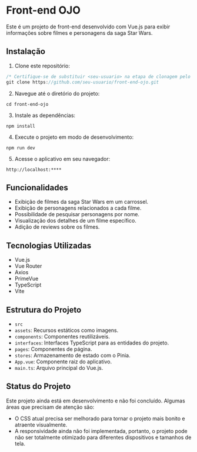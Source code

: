 # Front-end OJO

Este é um projeto de front-end desenvolvido com Vue.js para exibir informações sobre filmes e personagens da saga Star Wars.

## Instalação

1. Clone este repositório:
```javascript
/* Certifique-se de substituir <seu-usuario> na etapa de clonagem pelo seu nome de usuário correto no GitHub. */
git clone https://github.com/seu-usuario/front-end-ojo.git
```

2. Navegue até o diretório do projeto:
```
cd front-end-ojo
```

3. Instale as dependências:
```
npm install
```

4. Execute o projeto em modo de desenvolvimento:
```
npm run dev
```

5. Acesse o aplicativo em seu navegador:
```
http://localhost:****
```

## Funcionalidades

- Exibição de filmes da saga Star Wars em um carrossel.
- Exibição de personagens relacionados a cada filme.
- Possibilidade de pesquisar personagens por nome.
- Visualização dos detalhes de um filme específico.
- Adição de reviews sobre os filmes.

## Tecnologias Utilizadas

- Vue.js
- Vue Router
- Axios
- PrimeVue
- TypeScript
- Vite

## Estrutura do Projeto

- `src`
- `assets`: Recursos estáticos como imagens.
- `components`: Componentes reutilizáveis.
- `interfaces`: Interfaces TypeScript para as entidades do projeto.
- `pages`: Componentes de página.
- `stores`: Armazenamento de estado com o Pinia.
- `App.vue`: Componente raiz do aplicativo.
- `main.ts`: Arquivo principal do Vue.js.

## Status do Projeto

Este projeto ainda está em desenvolvimento e não foi concluído. Algumas áreas que precisam de atenção são:

- O CSS atual precisa ser melhorado para tornar o projeto mais bonito e atraente visualmente.
- A responsividade ainda não foi implementada, portanto, o projeto pode não ser totalmente otimizado para diferentes dispositivos e tamanhos de tela.

